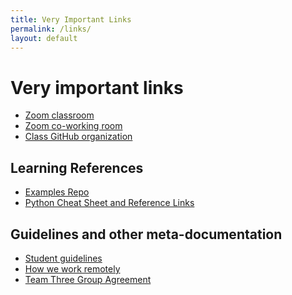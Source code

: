 ```yaml
---
title: Very Important Links
permalink: /links/
layout: default
---
```


# Very important links
- [Zoom classroom](https://us02web.zoom.us/j/82176186115)
- [Zoom co-working room](https://us02web.zoom.us/j/705824048?pwd=Zk55dFpXa09jNGcvS2UramRNRkxyZz09)
- [Class GitHub organization](https://github.com/momentum-team-3)

## Learning References
- [Examples Repo](https://github.com/momentum-team-3/examples)
- [Python Cheat Sheet and Reference Links]()

## Guidelines and other meta-documentation

- [Student guidelines](https://drive.google.com/open?id=17j7lH4BTArHwF9TMN9bzDO05REuXflpYCa8JnV1KDLI&authuser=1)
- [How we work remotely](https://github.com/momentumlearn/student-resources/blob/master/articles/working-remotely.md)
- [Team Three Group Agreement]()

